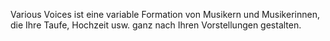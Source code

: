 Various Voices ist eine variable Formation von Musikern und Musikerinnen, die Ihre Taufe, Hochzeit usw. ganz nach Ihren Vorstellungen gestalten.
